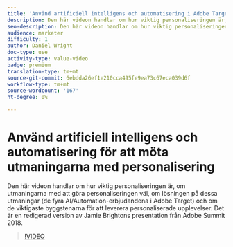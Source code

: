 ```yaml
---
title: 'Använd artificiell intelligens och automatisering i Adobe Target för att möta utmaningarna med personalisering '
description: Den här videon handlar om hur viktig personaliseringen är, om utmaningarna med att göra personaliseringen väl, om lösningen på dessa utmaningar (de fyra AI/Automation-erbjudandena i Adobe Target) och om de viktigaste byggstenarna för att leverera personaliserade upplevelser. Det är en redigerad version av Jamie Brightons presentation från Adobe Summit 2018.
seo-description: Den här videon handlar om hur viktig personaliseringen är, om utmaningarna med att göra personaliseringen väl, om lösningen på dessa utmaningar (de fyra AI/Automation-erbjudandena i Adobe Target) och om de viktigaste byggstenarna för att leverera personaliserade upplevelser. Det är en redigerad version av Jamie Brightons presentation från Adobe Summit 2018.
audience: marketer
difficulty: 1
author: Daniel Wright
doc-type: use
activity-type: value-video
badge: premium
translation-type: tm+mt
source-git-commit: 6ebdda26ef1e210cca495fe9ea73c67eca039d6f
workflow-type: tm+mt
source-wordcount: '167'
ht-degree: 0%

---
```



# Använd artificiell intelligens och automatisering för att möta utmaningarna med personalisering

Den här videon handlar om hur viktig personaliseringen är, om utmaningarna med att göra personaliseringen väl, om lösningen på dessa utmaningar (de fyra AI/Automation-erbjudandena i Adobe Target) och om de viktigaste byggstenarna för att leverera personaliserade upplevelser. Det är en redigerad version av Jamie Brightons presentation från Adobe Summit 2018.

>[!VIDEO](https://video.tv.adobe.com/v/25440/?quality=12)